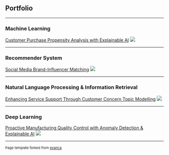 ## Portfolio

---

### Machine Learning 

[Customer Purchase Propensity Analysis with Explainable AI](https://github.com/lorainemnrc/predict-purchase-propensity)
<img src="images/poster_purchase_propensity?raw=true"/>

---

### Recommender System

[Social Media Brand-Influencer Matching](/pdf/sample_presentation.pdf)
<img src="images/dummy_thumbnail.jpg?raw=true"/>

---

### Natural Language Processing & Information Retrieval

[Enhancing Service Support Through Customer Concern Topic Modelling](/pdf/sample_presentation.pdf)
<img src="images/dummy_thumbnail.jpg?raw=true"/>

---

### Deep Learning

[Proactive Manufacturing Quality Control with Anomaly Detection & Explainable AI](/pdf/sample_presentation.pdf)
<img src="images/dummy_thumbnail.jpg?raw=true"/>




---
<p style="font-size:11px">Page template forked from <a href="https://github.com/evanca/quick-portfolio">evanca</a></p>
<!-- Remove above link if you don't want to attibute -->
